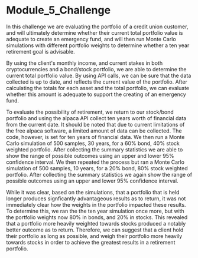 # Module_5_Challenge
In this challenge we are evaluating the portfolio of a credit union customer, and will ultimately determine whether their current total portfolio value is adequate to create an emergency fund, and will then run Monte Carlo simulations with different portfolio weights to determine whether a ten year retirement goal is advisable.

By using the client's monthly income, and current stakes in both cryptocurrencies and a bond/stock portfolio, we are able to determine the current total portfolio value. By using API calls, we can be sure that the data collected is up to date, and reflects the current value of the portfolio. After calculating the totals for each asset and the total portfolio, we can evaluate whether this amount is adequate to support the creating of an emergency fund. 

To evaluate the possibility of retirement, we return to our stock/bond portfolio and using the alpaca API collect ten years worth of financial data from the current date. It should be noted that due to current limitations of the free alpaca software, a limited amount of data can be collected. The code, however, is set for ten years of financial data. We then run a Monte Carlo simulation of 500 samples, 30 years, for a 60% bond, 40% stock weighted portfolio. After collecting the summary statistics we are able to show the range of possible outcomes using an upper and lower 95% confidence interval. We then repeated the process but ran a Monte Carlo simulation of 500 samples, 10 years, for a 20% bond, 80% stock weighted portfolio. After collecting the summary statistics we again show the range of possible outcomes using an upper and lower 95% confidence interval. 

While it was clear, based on the simulations, that a portfolio that is held longer produces signficantly advantageous results as to return, it was not immediately clear how the weights in the portfolio impacted these results. To determine this, we ran the the ten year simulation once more, but with the portfolio weights now 80% in bonds, and 20% in stocks. This revealed that a portfolio more heavily weighted towards stocks produced a notably better outcome as to return. Therefore, we can suggest that a client hold their portfolio as long as possible, and weigh their portfolio more heavily towards stocks in order to achieve the greatest results in a retirement portfolio.